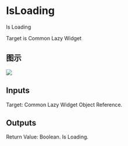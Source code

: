 # IsLoading

Is Loading

Target is Common Lazy Widget

## 图示

![]($-20221218-19400096.png)

## Inputs

Target: Common Lazy Widget Object Reference.  

## Outputs

Return Value: Boolean. Is Loading.

